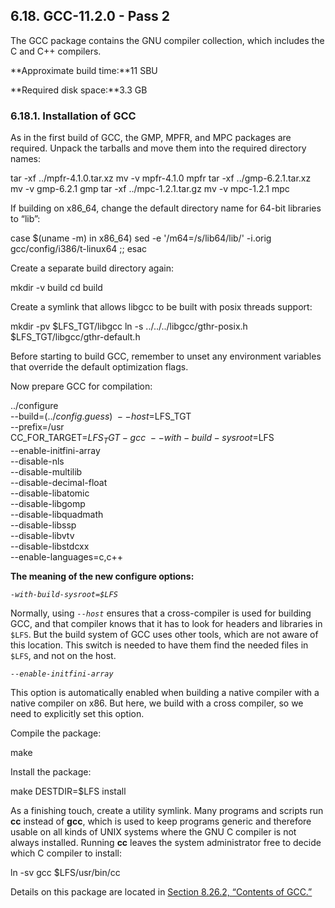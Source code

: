 ## 6.18. GCC-11.2.0 - Pass 2

The GCC package contains the GNU compiler collection, which includes the C and C++ compilers.

**Approximate build time:**11 SBU

**Required disk space:**3.3 GB

### 6.18.1. Installation of GCC

As in the first build of GCC, the GMP, MPFR, and MPC packages are required. Unpack the tarballs and move them into the required directory names:

tar -xf ../mpfr-4.1.0.tar.xz
mv -v mpfr-4.1.0 mpfr
tar -xf ../gmp-6.2.1.tar.xz
mv -v gmp-6.2.1 gmp
tar -xf ../mpc-1.2.1.tar.gz
mv -v mpc-1.2.1 mpc

If building on x86_64, change the default directory name for 64-bit libraries to “lib”:

case $(uname -m) in
  x86_64)
    sed -e '/m64=/s/lib64/lib/' -i.orig gcc/config/i386/t-linux64
  ;;
esac

Create a separate build directory again:

mkdir -v build
cd       build

Create a symlink that allows libgcc to be built with posix threads support:

mkdir -pv $LFS_TGT/libgcc
ln -s ../../../libgcc/gthr-posix.h $LFS_TGT/libgcc/gthr-default.h

Before starting to build GCC, remember to unset any environment variables that override the default optimization flags.

Now prepare GCC for compilation:

../configure                                       \
    --build=$(../config.guess)                     \
    --host=$LFS_TGT                                \
    --prefix=/usr                                  \
    CC_FOR_TARGET=$LFS_TGT-gcc                     \
    --with-build-sysroot=$LFS                      \
    --enable-initfini-array                        \
    --disable-nls                                  \
    --disable-multilib                             \
    --disable-decimal-float                        \
    --disable-libatomic                            \
    --disable-libgomp                              \
    --disable-libquadmath                          \
    --disable-libssp                               \
    --disable-libvtv                               \
    --disable-libstdcxx                            \
    --enable-languages=c,c++

**The meaning of the new configure options:**

_`-with-build-sysroot=$LFS`_

Normally, using _`--host`_ ensures that a cross-compiler is used for building GCC, and that compiler knows that it has to look for headers and libraries in `$LFS`. But the build system of GCC uses other tools, which are not aware of this location. This switch is needed to have them find the needed files in `$LFS`, and not on the host.

_`--enable-initfini-array`_

This option is automatically enabled when building a native compiler with a native compiler on x86. But here, we build with a cross compiler, so we need to explicitly set this option.

Compile the package:

make

Install the package:

make DESTDIR=$LFS install

As a finishing touch, create a utility symlink. Many programs and scripts run **cc** instead of **gcc**, which is used to keep programs generic and therefore usable on all kinds of UNIX systems where the GNU C compiler is not always installed. Running **cc** leaves the system administrator free to decide which C compiler to install:

ln -sv gcc $LFS/usr/bin/cc

Details on this package are located in [Section 8.26.2, “Contents of GCC.”](https://linuxfromscratch.org/lfs/downloads/stable/LFS-BOOK-11.1-NOCHUNKS.html#contents-gcc "8.26.2. Contents of GCC")